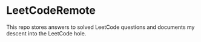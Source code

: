 # LeetCodeRemote

This repo stores answers to solved LeetCode questions and documents my descent into the LeetCode hole.     
 
  
 
 
  
     
   
  
 
  

